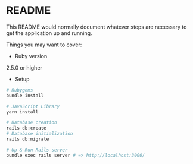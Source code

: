 # README

This README would normally document whatever steps are necessary to get the
application up and running.

Things you may want to cover:

* Ruby version

2.5.0 or higher

* Setup

```sh
# Rubygems
bundle install

# JavaScript Library
yarn install

# Database creation
rails db:create
# Database initialization
rails db:migrate

# Up & Run Rails server
bundle exec rails server # => http://localhost:3000/
```
